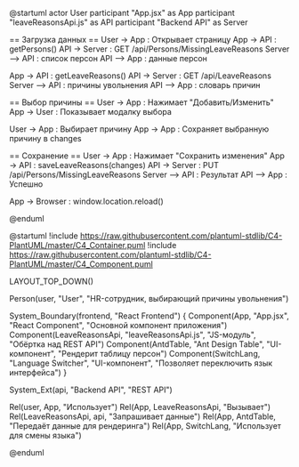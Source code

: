 @startuml
actor User
participant "App.jsx" as App
participant "leaveReasonsApi.js" as API
participant "Backend API" as Server

== Загрузка данных ==
User -> App : Открывает страницу
App -> API : getPersons()
API -> Server : GET /api/Persons/MissingLeaveReasons
Server --> API : список персон
API --> App : данные персон

App -> API : getLeaveReasons()
API -> Server : GET /api/LeaveReasons
Server --> API : причины увольнения
API --> App : словарь причин

== Выбор причины ==
User -> App : Нажимает "Добавить/Изменить"
App -> User : Показывает модалку выбора

User -> App : Выбирает причину
App -> App : Сохраняет выбранную причину в changes

== Сохранение ==
User -> App : Нажимает "Сохранить изменения"
App -> API : saveLeaveReasons(changes)
API -> Server : PUT /api/Persons/MissingLeaveReasons
Server --> API : Результат
API --> App : Успешно

App -> Browser : window.location.reload()

@enduml







@startuml
!include https://raw.githubusercontent.com/plantuml-stdlib/C4-PlantUML/master/C4_Container.puml
!include https://raw.githubusercontent.com/plantuml-stdlib/C4-PlantUML/master/C4_Component.puml

LAYOUT_TOP_DOWN()

Person(user, "User", "HR-сотрудник, выбирающий причины увольнения")

System_Boundary(frontend, "React Frontend") {
  Component(App, "App.jsx", "React Component", "Основной компонент приложения")
  Component(LeaveReasonsApi, "leaveReasonsApi.js", "JS-модуль", "Обёртка над REST API")
  Component(AntdTable, "Ant Design Table", "UI-компонент", "Рендерит таблицу персон")
  Component(SwitchLang, "Language Switcher", "UI-компонент", "Позволяет переключить язык интерфейса")
}

System_Ext(api, "Backend API", "REST API")

Rel(user, App, "Использует")
Rel(App, LeaveReasonsApi, "Вызывает")
Rel(LeaveReasonsApi, api, "Запрашивает данные")
Rel(App, AntdTable, "Передаёт данные для рендеринга")
Rel(App, SwitchLang, "Использует для смены языка")

@enduml

